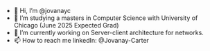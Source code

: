- 👋 Hi, I’m @jovanayc
- 👀 I’m studying a masters in Computer Science with University of Chicago (June 2025 Expected Grad)
- 🌱 I’m currently working on Server-client architecture for networks.
- 📫 How to reach me linkedIn: @Jovanay-Carter

<!---
jovanayc/jovanayc is a ✨ special ✨ repository because its `README.md` (this file) appears on your GitHub profile.
You can click the Preview link to take a look at your changes.
--->
